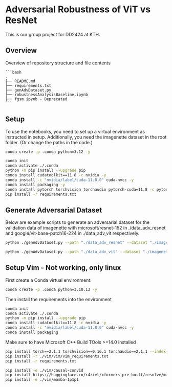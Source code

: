 # Adversarial Robustness of ViT vs ResNet

This is our group project for DD2424 at KTH.

## Overview

Overview of repository structure and file contents
    
    ```bash
    .
    ├── README.md
    ├── requirements.txt
    ├── genAdvDataset.py
    ├── robustnessAnalysisBaseline.ipynb    
    ├── fgsm.ipynb - Deprecated
    ```


## Setup

To use the notebooks, you need to set up a virtual environment as instructed in setup. 
Additionally, you need the imagenette dataset in the root folder. (Or change the paths in the code.)

```bash
conda create -p .conda python=3.12 -y
```

```bash
conda init
conda activate ./.conda
python -m pip install --upgrade pip
conda install cudatoolkit==11.8 -c nvidia -y
conda install -c "nvidia/label/cuda-11.8.0" cuda-nvcc -y
conda install packaging -y
conda install pytorch torchvision torchaudio pytorch-cuda=11.8 -c pytorch -c nvidia
pip install -r requirements.txt
```

## Generate Adversarial Dataset

Below are example scripts to generate an adversarial dataset for the validation data of imagenette with microsoft/resnet-152 in ./data_adv_resnet and google/vit-base-patch16-224 in ./data_adv_vit respectively.

```bash
python ./genAdvDataset.py --path "./data_adv_resnet" --dataset "./imagenette/imagenette2/val" --model "microsoft/resnet-152"
```

```bash
python ./genAdvDataset.py --path "./data_adv_vit" --dataset "./imagenette/imagenette2/val" --model "google/vit-base-patch16-224"
```

## Setup Vim - Not working, only linux

First create a Conda virtual environment:

```bash
conda create -p .conda python=3.10.13 -y
```

Then install the requirements into the environment

```bash
conda init
conda activate ./.conda
python -m pip install --upgrade pip
conda install cudatoolkit==11.8 -c nvidia -y
conda install -c "nvidia/label/cuda-11.8.0" cuda-nvcc -y
conda install packaging
```

Make sure to have Microsoft C++ Build TOols >=14.0 installed

```bash
pip install torch==2.1.1 torchvision==0.16.1 torchaudio==2.1.1 --index-url https://download.pytorch.org/whl/cu118
pip install -r ./vim/vim/vim_requirements.txt
pip install -r requirements.txt
```

```bash
pip install -e ./vim/causal-conv1d
pip install https://huggingface.co/r4ziel/xformers_pre_built/resolve/main/triton-2.0.0-cp310-cp310-win_amd64.whl
pip install -e ./vim/mamba-1p1p1
```


